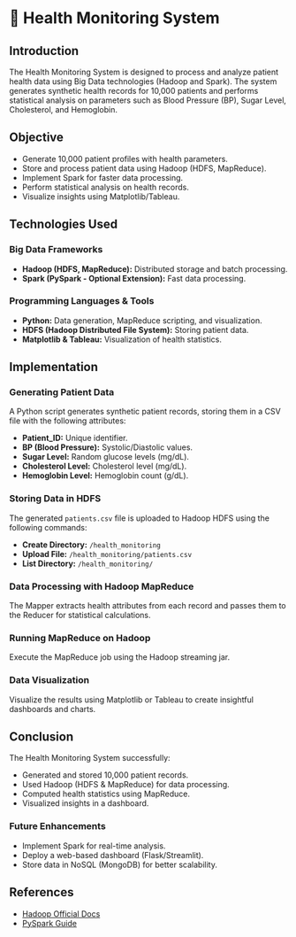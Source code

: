 # 🚀 Health Monitoring System

## Introduction
The Health Monitoring System is designed to process and analyze patient health data using Big Data technologies (Hadoop and Spark). The system generates synthetic health records for 10,000 patients and performs statistical analysis on parameters such as Blood Pressure (BP), Sugar Level, Cholesterol, and Hemoglobin.

## Objective
- Generate 10,000 patient profiles with health parameters.
- Store and process patient data using Hadoop (HDFS, MapReduce).
- Implement Spark for faster data processing.
- Perform statistical analysis on health records.
- Visualize insights using Matplotlib/Tableau.

## Technologies Used
### Big Data Frameworks
- **Hadoop (HDFS, MapReduce):** Distributed storage and batch processing.
- **Spark (PySpark - Optional Extension):** Fast data processing.

### Programming Languages & Tools
- **Python:** Data generation, MapReduce scripting, and visualization.
- **HDFS (Hadoop Distributed File System):** Storing patient data.
- **Matplotlib & Tableau:** Visualization of health statistics.

## Implementation
### Generating Patient Data
A Python script generates synthetic patient records, storing them in a CSV file with the following attributes:
- **Patient_ID:** Unique identifier.
- **BP (Blood Pressure):** Systolic/Diastolic values.
- **Sugar Level:** Random glucose levels (mg/dL).
- **Cholesterol Level:** Cholesterol level (mg/dL).
- **Hemoglobin Level:** Hemoglobin count (g/dL).

### Storing Data in HDFS
The generated `patients.csv` file is uploaded to Hadoop HDFS using the following commands:
- **Create Directory:** `/health_monitoring`
- **Upload File:** `/health_monitoring/patients.csv`
- **List Directory:** `/health_monitoring/`

### Data Processing with Hadoop MapReduce
The Mapper extracts health attributes from each record and passes them to the Reducer for statistical calculations.

### Running MapReduce on Hadoop
Execute the MapReduce job using the Hadoop streaming jar.

### Data Visualization
Visualize the results using Matplotlib or Tableau to create insightful dashboards and charts.

## Conclusion
The Health Monitoring System successfully:
- Generated and stored 10,000 patient records.
- Used Hadoop (HDFS & MapReduce) for data processing.
- Computed health statistics using MapReduce.
- Visualized insights in a dashboard.

### Future Enhancements
- Implement Spark for real-time analysis.
- Deploy a web-based dashboard (Flask/Streamlit).
- Store data in NoSQL (MongoDB) for better scalability.

## References
- [Hadoop Official Docs](https://hadoop.apache.org/)
- [PySpark Guide](https://spark.apache.org/docs/latest/api/python/)

